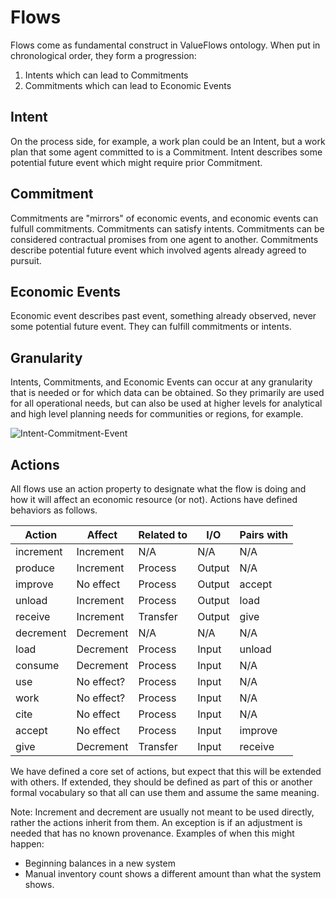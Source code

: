 # Flows

Flows come as fundamental construct in ValueFlows ontology. When put in chronological order, they form a progression:

1. Intents which can lead to Commitments
2. Commitments which can lead to Economic Events

## Intent

On the process side, for example, a work plan could be an Intent, but a work plan that some agent committed to is a Commitment.
Intent describes some potential future event which might require prior Commitment.

## Commitment

Commitments are "mirrors" of economic events, and economic events can fulfull commitments.  Commitments can satisfy intents. Commitments can be considered contractual promises from one agent to another.
Commitments describe potential future event which involved agents already agreed to pursuit.

## Economic Events

Economic event describes past event, something already observed, never some potential future event.  They can fulfill commitments or intents.

## Granularity

Intents, Commitments, and Economic Events can occur at any granularity that is needed or for which data can be obtained.  So they primarily are used for all operational needs, but can also be used at higher levels for analytical and high level planning needs for communities or regions, for example.

![Intent-Commitment-Event](https://rawgit.com/valueflows/valueflows/master/release-doc-in-process/i-c-e.png)


## Actions

All flows use an action property to designate what the flow is doing and how it will affect an economic resource (or not).  Actions have defined behaviors as follows.

Action | Affect | Related to | I/O | Pairs with |
------ | ------ | ---------- | --- | ---------- |
increment | Increment | N/A | N/A | N/A |
produce | Increment | Process | Output | N/A |
improve | No effect | Process | Output | accept |
unload | Increment | Process | Output | load |
receive | Increment | Transfer | Output | give |
decrement | Decrement | N/A | N/A | N/A |
load | Decrement | Process | Input | unload |
consume | Decrement | Process | Input | N/A |
use | No effect? | Process | Input | N/A |
work | No effect? | Process | Input | N/A |
cite | No effect | Process | Input | N/A |
accept | No effect | Process | Input | improve |
give | Decrement | Transfer | Input | receive |

We have defined a core set of actions, but expect that this will be extended with others. If extended, they should be defined as part of this or another formal vocabulary so that all can use them and assume the same meaning. 

Note: Increment and decrement are usually not meant to be used directly, rather the actions inherit from them.  An exception is if an adjustment is needed that has no known provenance.  Examples of when this might happen: 
* Beginning balances in a new system
* Manual inventory count shows a different amount than what the system shows.
